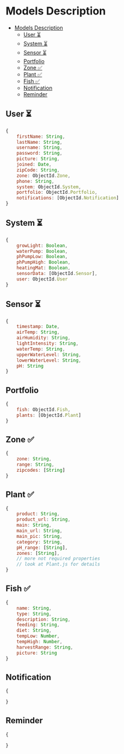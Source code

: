 # Models Description

- [Models Description](#models-description)
    - [User ⏳](#user-%E2%8F%B3)
    - [System ⏳](#system-%E2%8F%B3)
    - [Sensor ⏳](#sensor-%E2%8F%B3)
    - [Portfolio](#portfolio)
    - [Zone ✅](#zone-%E2%9C%85)
    - [Plant ✅](#plant-%E2%9C%85)
    - [Fish ✅](#fish-%E2%9C%85)
    - [Notification](#notification)
    - [Reminder](#reminder)

## User ⏳
```javascript
{
    firstName: String,
    lastName: String,
    username: String,
    password: String,
    picture: String,
    joined: Date,
    zipCode: String,
    zone: ObjectId.Zone,
    phone: String,
    system: ObjectId.System,
    portfolio: ObjectId.Portfolio,
    notifications: [ObjectId.Notification]
}
```

## System ⏳
```javascript
{
    growLight: Boolean,
    waterPump: Boolean,
    phPumpLow: Boolean,
    phPumpHigh: Boolean,
    heatingMat: Boolean,
    sensorData: [ObjectId.Sensor],
    user: ObjectId.User
}
```

## Sensor ⏳
```javascript
{
    timestamp: Date,
    airTemp: String,
    airHumidity: String,
    lightIntensity: String,
    waterTemp: String,
    upperWaterLevel: String,
    lowerWaterLevel: String,
    pH: String
}
```

## Portfolio
```javascript
{
    fish: ObjectId.Fish,
    plants: [ObjectId.Plant]
}
```

## Zone ✅
```javascript
{
    zone: String,
    range: String,
    zipcodes: [String]
}
```

## Plant ✅
```javascript
{
    product: String,
    product_url: String,
    main: String,
    main_url: String,
    main_pic: String,
    category: String,
    pH_range: [String],
    zones: [String],
    // more not required properties
    // look at Plant.js for details
}
```

## Fish ✅
```javascript
{
    name: String,
    type: String,
    description: String,
    feeding: String,
    diet: String,
    tempLow: Number,
    tempHigh: Number,
    harvestRange: String,
    picture: String
}
```

## Notification
```javascript
{

}
```

## Reminder
```javascript
{

}
```